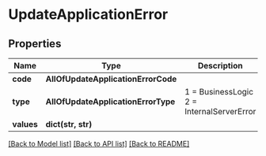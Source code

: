 # UpdateApplicationError

## Properties
Name | Type | Description | Notes
------------ | ------------- | ------------- | -------------
**code** | **AllOfUpdateApplicationErrorCode** |  | [optional] 
**type** | **AllOfUpdateApplicationErrorType** |   1 &#x3D; BusinessLogic  2 &#x3D; InternalServerError | [optional] 
**values** | **dict(str, str)** |  | [optional] 

[[Back to Model list]](../README.md#documentation-for-models) [[Back to API list]](../README.md#documentation-for-api-endpoints) [[Back to README]](../README.md)

